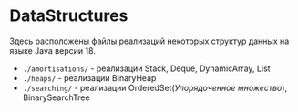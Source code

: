# DataStructures

Здесь расположены файлы реализаций некоторых структур данных на языке Java версии 18.

* `./amortisations/` - реализации Stack, Deque, DynamicArray, List
* `./heaps/` - реализации BinaryHeap
* `./searching/` - реализации OrderedSet(_Упорядоченное множество_), BinarySearchTree